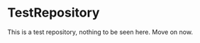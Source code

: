 TestRepository
==============

This is a test repository, nothing to be seen here. Move on now.  
 
 
   
     
   
          
   
   
  
    
 
   
 
 
 
  
 
 
 
 
